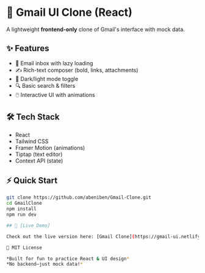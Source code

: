 # 🚀 Gmail UI Clone (React)

A lightweight **frontend-only** clone of Gmail's interface with mock data.  

## ✨ Features
- 📨 Email inbox with lazy loading  
- ✍️ Rich-text composer (bold, links, attachments)  
- 🌙 Dark/light mode toggle  
- 🔍 Basic search & filters  
- 🖱️ Interactive UI with animations  

## 🛠️ Tech Stack
- React  
- Tailwind CSS  
- Framer Motion (animations)  
- Tiptap (text editor)  
- Context API (state)  

## ⚡ Quick Start
```bash
git clone https://github.com/abeniben/Gmail-Clone.git
cd GmailClone
npm install
npm run dev

## 🔗 [Live Demo]

Check out the live version here: [Gmail Clone](https://gmail-ui.netlify.app)

📜 MIT License  

*Built for fun to practice React & UI design*  
*No backend—just mock data!* 
